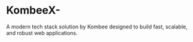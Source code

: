 # KombeeX-
A modern tech stack solution by Kombee designed to build fast, scalable, and robust web applications.

